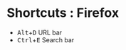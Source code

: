 # Shortcuts : Firefox

- <kbd>Alt</kbd>+<kbd>D</kbd> URL bar
- <kbd>Ctrl</kbd>+<kbd>E</kbd> Search bar
